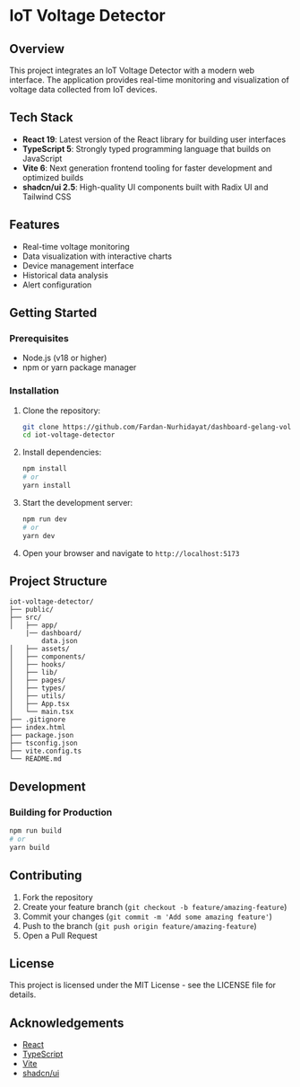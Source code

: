 # IoT Voltage Detector

## Overview

This project integrates an IoT Voltage Detector with a modern web interface. The application provides real-time monitoring and visualization of voltage data collected from IoT devices.

## Tech Stack

- **React 19**: Latest version of the React library for building user interfaces
- **TypeScript 5**: Strongly typed programming language that builds on JavaScript
- **Vite 6**: Next generation frontend tooling for faster development and optimized builds
- **shadcn/ui 2.5**: High-quality UI components built with Radix UI and Tailwind CSS

## Features

- Real-time voltage monitoring
- Data visualization with interactive charts
- Device management interface
- Historical data analysis
- Alert configuration

## Getting Started

### Prerequisites

- Node.js (v18 or higher)
- npm or yarn package manager

### Installation

1. Clone the repository:

   ```bash
   git clone https://github.com/Fardan-Nurhidayat/dashboard-gelang-voltage-detector.git
   cd iot-voltage-detector
   ```

2. Install dependencies:

   ```bash
   npm install
   # or
   yarn install
   ```

3. Start the development server:

   ```bash
   npm run dev
   # or
   yarn dev
   ```

4. Open your browser and navigate to `http://localhost:5173`

## Project Structure

```
iot-voltage-detector/
├── public/
├── src/
│   ├── app/
    |── dashboard/
        data.json
│   ├── assets/
│   ├── components/
│   ├── hooks/
│   ├── lib/
│   ├── pages/
│   ├── types/
│   ├── utils/
│   ├── App.tsx
│   └── main.tsx
├── .gitignore
├── index.html
├── package.json
├── tsconfig.json
├── vite.config.ts
└── README.md
```

## Development

### Building for Production

```bash
npm run build
# or
yarn build
```

<!-- ### Running Tests

```bash
npm run test
# or
yarn test
``` -->

## Contributing

1. Fork the repository
2. Create your feature branch (`git checkout -b feature/amazing-feature`)
3. Commit your changes (`git commit -m 'Add some amazing feature'`)
4. Push to the branch (`git push origin feature/amazing-feature`)
5. Open a Pull Request

## License

This project is licensed under the MIT License - see the LICENSE file for details.

## Acknowledgements

- [React](https://react.dev/)
- [TypeScript](https://www.typescriptlang.org/)
- [Vite](https://vitejs.dev/)
- [shadcn/ui](https://ui.shadcn.com/)
